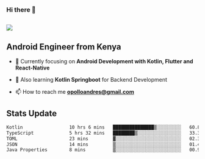 ### Hi there 👋
<h2 align="left"><img src="https://readme-typing-svg.herokuapp.com?color='blue'&lines=I'm+Andrew+Opollo😊;Welcome+to+my+Github😜"> </h2>

## Android Engineer from Kenya


- 🌱 Currently focusing on **Android Development with Kotlin, Flutter and React-Native**

- 🔭 Also learning **Kotlin Springboot** for Backend Development

- 📫 How to reach me **opolloandres@gmail.com**


## Stats Update
<!--START_SECTION:waka-->

```txt
Kotlin                 10 hrs 6 mins   ███████████████▒░░░░░░░░░   60.84 %
TypeScript             5 hrs 32 mins   ████████▒░░░░░░░░░░░░░░░░   33.31 %
TOML                   23 mins         ▓░░░░░░░░░░░░░░░░░░░░░░░░   02.34 %
JSON                   14 mins         ▒░░░░░░░░░░░░░░░░░░░░░░░░   01.43 %
Java Properties        8 mins          ▒░░░░░░░░░░░░░░░░░░░░░░░░   00.90 %
```

<!--END_SECTION:waka-->



